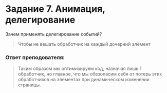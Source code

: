 # Задание 7. Анимация, делегирование

Зачем применять делегирование событий?

> Чтобы не вешать обработчик на каждый дочерний элемент

### Ответ преподователя:
> Таким образом мы оптимизируем код, назначая лишь 1 обработчик, но главное, что мы обезопасим
> себя от потерь этих обработчиков на элементах при динамическом  изменении страницы.